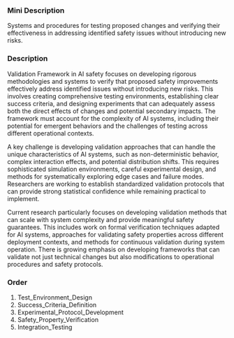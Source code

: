 ### Mini Description

Systems and procedures for testing proposed changes and verifying their effectiveness in addressing identified safety issues without introducing new risks.

### Description

Validation Framework in AI safety focuses on developing rigorous methodologies and systems to verify that proposed safety improvements effectively address identified issues without introducing new risks. This involves creating comprehensive testing environments, establishing clear success criteria, and designing experiments that can adequately assess both the direct effects of changes and potential secondary impacts. The framework must account for the complexity of AI systems, including their potential for emergent behaviors and the challenges of testing across different operational contexts.

A key challenge is developing validation approaches that can handle the unique characteristics of AI systems, such as non-deterministic behavior, complex interaction effects, and potential distribution shifts. This requires sophisticated simulation environments, careful experimental design, and methods for systematically exploring edge cases and failure modes. Researchers are working to establish standardized validation protocols that can provide strong statistical confidence while remaining practical to implement.

Current research particularly focuses on developing validation methods that can scale with system complexity and provide meaningful safety guarantees. This includes work on formal verification techniques adapted for AI systems, approaches for validating safety properties across different deployment contexts, and methods for continuous validation during system operation. There is growing emphasis on developing frameworks that can validate not just technical changes but also modifications to operational procedures and safety protocols.

### Order

1. Test_Environment_Design
2. Success_Criteria_Definition
3. Experimental_Protocol_Development
4. Safety_Property_Verification
5. Integration_Testing
